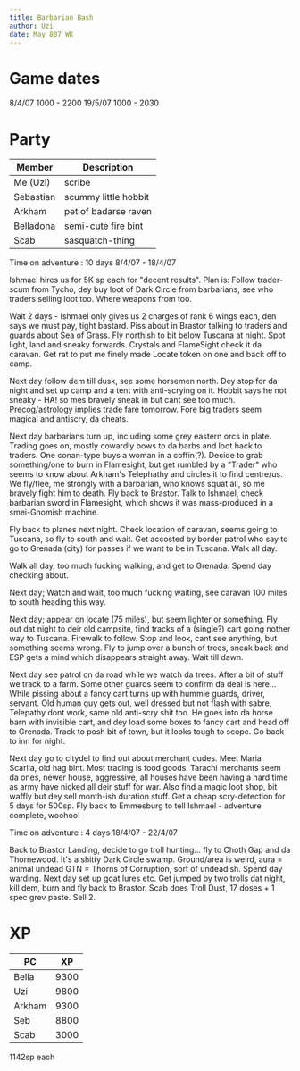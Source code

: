```yaml
---
title: Barbarian Bash
author: Uzi
date: May 807 WK
---
```


# Game dates

8/4/07 1000 - 2200
19/5/07 1000 - 2030

# Party

| Member                | Description                      |
| ---                   | -------------------------------- |
| Me (Uzi)              | scribe                           |
| Sebastian             | scummy little hobbit             |
| Arkham                | pet of badarse raven             |
| Belladona             | semi-cute fire bint              |
| Scab                  | sasquatch-thing                 |

Time on adventure
:  10 days  8/4/07 - 18/4/07

Ishmael hires us for 5K sp each for "decent results".  Plan is: Follow
trader-scum from Tycho, dey buy loot of Dark Circle from barbarians,
see who traders selling loot too.  Where weapons from too.

Wait 2 days - Ishmael only gives us 2 charges of rank 6 wings each,
den says we must pay, tight bastard.  Piss about in Brastor talking to
traders and guards about Sea of Grass.  Fly northish to bit below
Tuscana at night.  Spot light, land and sneaky forwards.  Crystals and
FlameSight check it da caravan.  Get rat to put me finely made Locate
token on one and back off to camp.

Next day follow dem till dusk, see some horsemen north.  Dey stop for
da night and set up camp and a tent with anti-scrying on it.  Hobbit
says he not sneaky - HA! so mes bravely sneak in but cant see too
much.  Precog/astrology implies trade fare tomorrow.  Fore big traders
seem magical and antiscry, da cheats.

Next day barbarians turn up, including some grey eastern orcs in
plate.  Trading goes on, mostly cowardly bows to da barbs and loot
back to traders.  One conan-type buys a woman in a coffin(?).  Decide
to grab something/one to burn in Flamesight, but get rumbled by a
"Trader" who seems to know about Arkham's Telephathy and circles it to
find centre/us.  We fly/flee, me strongly with a barbarian, who knows
squat all, so me bravely fight him to death.  Fly back to Brastor.
Talk to Ishmael, check barbarian sword in Flamesight, which shows it
was mass-produced in a smei-Gnomish machine.

Fly back to planes next night.  Check location of caravan, seems going
to Tuscana, so fly to south and wait.  Get accosted by border patrol
who say to go to Grenada (city) for passes if we want to be in
Tuscana.  Walk all day.

Walk all day, too much fucking walking, and get to Grenada.  Spend day
checking about.

Next day; Watch and wait, too much fucking waiting, see caravan 100
miles to south heading this way.

Next day; appear on locate (75 miles), but seem lighter or something.
Fly out dat night to deir old campsite, find tracks of a (single?)
cart going nother way to Tuscana.  Firewalk to follow.  Stop and look,
cant see anything, but something seems wrong.  Fly to jump over a
bunch of trees, sneak back and ESP gets a mind which disappears
straight away.  Wait till dawn.

Next day see patrol on da road while we watch da trees.  After a bit
of stuff we track to a farm.  Some other guards seem to confirm da
deal is here...  While pissing about a fancy cart turns up with hummie
guards, driver, servant.  Old human guy gets out, well dressed but not
flash with sabre, Telepathy dont work, same old anti-scry shit too.
He goes into da horse barn with invisible cart, and dey load some
boxes to fancy cart and head off to Grenada.  Track to posh bit of
town, but it looks tough to scope.  Go back to inn for night.

Next day go to citydel to find out about merchant dudes.  Meet Maria
Scarlia, old hag bint.  Most trading is food goods.  Tarachi merchants
seem da ones, newer house, aggressive, all houses have been having a
hard time as army have nicked all deir stuff for war.  Also find a
magic loot shop, bit waffly but dey sell month-ish duration stuff.
Get a cheap scry-detection for 5 days for 500sp.  Fly back to
Emmesburg to tell Ishmael - adventure complete, woohoo!

Time on adventure
:  4 days 18/4/07 - 22/4/07

Back to Brastor Landing, decide to go troll hunting...  fly to Choth
Gap and da Thornewood.  It's a shitty Dark Circle swamp.  Ground/area
is weird, aura = animal undead GTN = Thorns of Corruption, sort of
undeadish.  Spend day warding.  Next day set up goat lures etc.  Get
jumped by two trolls dat night, kill dem, burn and fly back to
Brastor.  Scab does Troll Dust, 17 doses + 1 spec grev paste.  Sell 2.

# XP

| PC            | XP        |
| ---           | ---       |
| Bella         | 9300      |
| Uzi           | 9800      |
| Arkham        | 9300      |
| Seb           | 8800      |
| Scab          |3000       |

1142sp each
